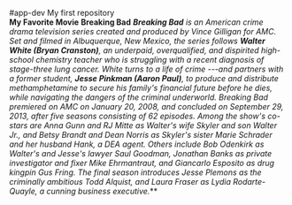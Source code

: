 #app-dev
My first repository  
**My Favorite Movie**
**Breaking Bad**
***Breaking Bad** is an American crime drama television series created and produced by Vince Gilligan for AMC. Set and filmed in Albuquerque, New Mexico, the series follows **Walter White (Bryan Cranston)**, an underpaid, overqualified, and dispirited high-school chemistry teacher who is struggling with a recent diagnosis of stage-three lung cancer.
White turns to a life of crime ---and partners with a former student, **Jesse Pinkman (Aaron Paul)**, to produce and distribute methamphetamine to secure his family's financial future before he dies, while navigating the dangers of the criminal underworld.
Breaking Bad premiered on AMC on January 20, 2008, and concluded on September 29, 2013, after five seasons consisting of 62 episodes. Among the show's co-stars are Anna Gunn and RJ Mitte as Walter's wife Skyler and son Walter Jr., and Betsy Brandt and Dean Norris as Skyler's sister Marie Schrader and her husband Hank, a DEA agent.
Others include Bob Odenkirk as Walter's and Jesse's lawyer Saul Goodman, Jonathan Banks as private investigator and fixer Mike Ehrmantraut, and Giancarlo Esposito as drug kingpin Gus Fring. The final season introduces Jesse Plemons as the criminally ambitious Todd Alquist, and Laura Fraser as Lydia Rodarte-Quayle, a cunning business executive.***